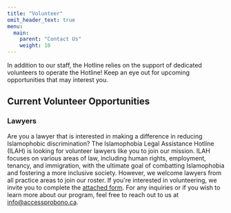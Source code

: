 ```yaml
---
title: "Volunteer"
omit_header_text: true
menu:
  main:
    parent: "Contact Us"
    weight: 10
---
```


In addition to our staff, the Hotline relies on the support of dedicated volunteers to operate the Hotline! Keep an eye out for upcoming opportunities that may interest you.

## Current Volunteer Opportunities

### Lawyers

Are you a lawyer that is interested in making a difference in reducing Islamophobic discrimination? The Islamophobia Legal Assistance Hotline (ILAH) is looking for volunteer lawyers like you to join our mission.  ILAH focuses on various areas of law, including human rights, employment, tenancy, and immigration, with the ultimate goal of combatting Islamophobia and fostering a more inclusive society. However, we welcome lawyers from all practice areas to join our roster. If you&#39;re interested in volunteering, we invite you to complete the [attached form](https://docs.google.com/forms/d/e/1FAIpQLSc-0mzh8GCTi3IpT4Ly59cPugqXlA-AV59nFH98xlHg5sP4pA/viewform). For any inquiries or if you wish to learn more about our program, feel free to reach out to us at [info@accessprobono.ca](mailto:info@accessprobono.ca).
